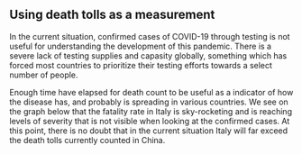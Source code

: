 ## Using death tolls as a measurement
In the current situation, confirmed cases of COVID-19 through testing is not useful for understanding the development of this pandemic.
There is a severe lack of testing supplies and capasity globally, something which has forced most countries to prioritize their testing efforts towards a select number of people.  

Enough time have elapsed for death count to be useful as a indicator of how the disease has, and probably is spreading in various countries.
We see on the graph below that the fatality rate in Italy is sky-rocketing and is reaching levels of severity that is not visible when looking at the confirmed cases.
At this point, there is no doubt that in the current situation Italy will far exceed the death tolls currently counted in China.